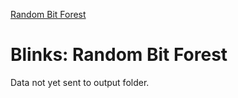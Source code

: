 [Random Bit Forest](../../models/random-bits-forest/)

# Blinks: Random Bit Forest

Data not yet sent to output folder.